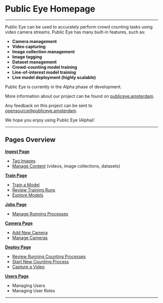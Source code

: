 # Public Eye Homepage

---

Public Eye can be used to accurately perform crowd counting tasks using video camera streams. Public Eye has many built-in features, such as:

- **Camera management**
- **Video capturing**
- **Image collection management**
- **Image tagging**
- **Dataset management**
- **Crowd-counting model training**
- **Line-of-interest model training**
- **Live model deployment (highly scalable)**

Public Eye is currently in the Alpha phase of development.

More information about our project can be found on <a href=http://publiceye.amsterdam target="_blank">publiceye.amsterdam</a>.

Any feedback on this project can be sent to <a href="mailto:opensource@publiceye.amsterdam">opensource@publiceye.amsterdam</a>.

We hope you enjoy using Public Eye (Alpha)!

---

## Pages Overview

**[Ingest Page](../ingest)**

- [Tag Images](../ingest#tag-images)
- [Manage Content](../ingest#manage-content) (videos, image collections, datasets)

**[Train Page](../train)**

- [Train a Model](../train#train-a-model)
- [Review Training Runs](../train#review-training-runs)
- [Explore Models](../train#explore-models)

**[Jobs Page](../jobs)**

- [Manage Running Processes](../jobs#manage-running-processes)

**[Camera Page](../camera)**

- [Add New Camera](../camera#add-new-camera)
- [Manage Cameras](../camera#manage-cameras)

**[Deploy Page](../deploy)**

- [Review Running Counting Processes](../deploy#review-running-counting-processes)
- [Start New Counting Process](../deploy#start-new-counting-process)
- [Capture a Video](../deploy#capture-a-video)

**[Users Page](../users)**

- Managing Users
- Managing User Roles

---

